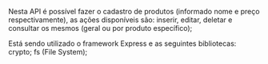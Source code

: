 Nesta API é possível fazer o cadastro de produtos (informado nome e preço respectivamente), as ações disponíveis são:
inserir, editar, deletar e consultar os mesmos (geral ou por produto específico);

Está sendo utilizado o framework Express e as seguintes bibliotecas:
crypto;
fs (File System);
